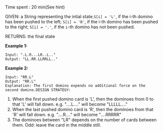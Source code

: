 Time spent : 20 min(See hint)

GIVEN: a String representing the intial state.`S[i] = 'L'`, if the i-th domino has been pushed to the left; `S[i] = 'R'`, if the i-th domino has been pushed to the right; `S[i] = '.'`, if the `i`-th domino has not been pushed.

RETURNS: the final state

**Example 1:**

```
Input: ".L.R...LR..L.."
Output: "LL.RR.LLRRLL.."
```

**Example 2:**

```
Input: "RR.L"
Output: "RR.L"
Explanation: The first domino expends no additional force on the second domino.DESIGN STRATEGY: 
```



1. When the first pushed domino card is 'L', then the dominoes from 0 to that 'L' will fall down. e.g. "....L...." will become "LLLLL...."
2. When the last pushed domino card is 'R', then the dominoes from that 'R' will fall down. e.g. "....R...." will become "....RRRRR"
3. The dominoes between "LR" depends on the number of cards between them. Odd: leave the card in the middle still.